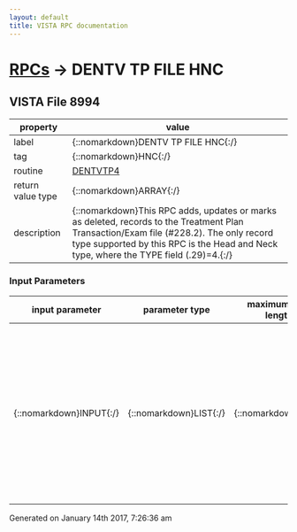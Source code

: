 ```yaml
---
layout: default
title: VISTA RPC documentation
---
```




# [RPCs](TableOfContent.md) &#8594; DENTV TP FILE HNC 


 ## VISTA File 8994
 property | value 
--- | --- 
 label | {::nomarkdown}DENTV TP FILE HNC{:/}
 tag | {::nomarkdown}HNC{:/}
 routine | [DENTVTP4](http://code.osehra.org/dox/Routine_DENTVTP4_source.html)
 return value type | {::nomarkdown}ARRAY{:/}
 description | {::nomarkdown}This RPC adds, updates or marks as deleted, records to the Treatment Plan Transaction/Exam file (#228.2).  The only record type supported by this RPC is the Head and Neck type, where the TYPE field (.29)=4.{:/}

### Input Parameters

| input parameter | parameter type | maximum data length | required | description | 
| --- | --- | --- | --- | --- | 
| {::nomarkdown}INPUT{:/} | {::nomarkdown}LIST{:/} | {::nomarkdown}30{:/} | {::nomarkdown}true{:/} | {::nomarkdown}This is the input array for adding, updating or deleting multiple Head&Neck transaction types to the Treatment Plan Transaction/Exam file(#228.2).  The input array will contain the following data:  data(\ENC\)=pointer to the DENTAL HISTORY file (#228.1)              required for Adding new records, optional for update records  data(n)    =p1^p2^p3^p4^p5^p6^p7^p8^p9^p10^p11^p12^p13^p14^p15              =WP^word processing text             =WP^word processing text, etc  where n=number   and  p1=txn id (-1 for add, valid txn id for update/delete)         p2=prov id, p3=X coord (number), p4=Y coord (number)       p5=lesion dt in external fmt (MM/DD/YY@HH:MM)       p6=color (number),  p7=shape (number),       p8=size (0,1,2 from 228.3)       p9=description,  p10=deleted flag,  p11=master flag       p12=link to master (pointer to 228.2),  p13=result flag       p14=read only flag,  p15=status (A=add,U=update,D=mark as deleted){:/} | 




 Generated on January 14th 2017, 7:26:36 am